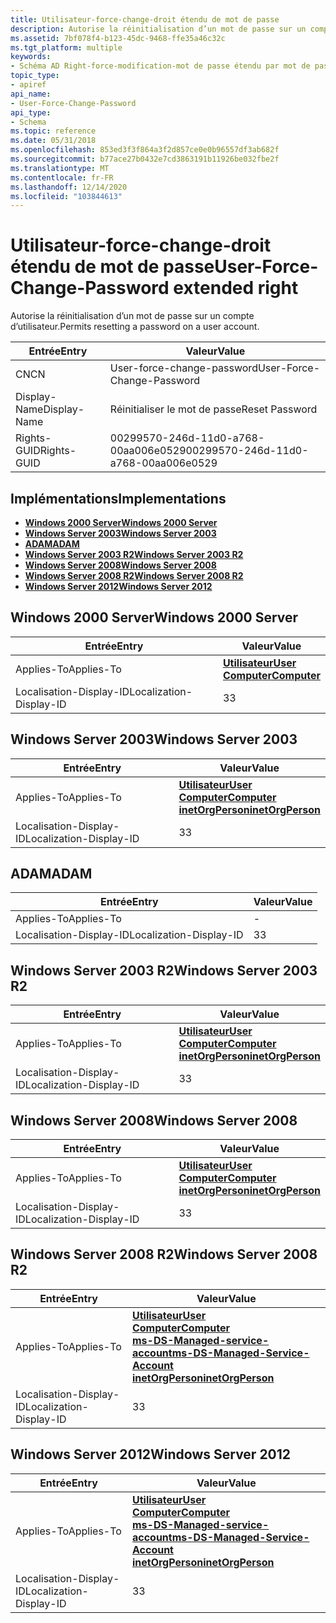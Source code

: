 ```yaml
---
title: Utilisateur-force-change-droit étendu de mot de passe
description: Autorise la réinitialisation d’un mot de passe sur un compte d’utilisateur.
ms.assetid: 7bf078f4-b123-45dc-9468-ffe35a46c32c
ms.tgt_platform: multiple
keywords:
- Schéma AD Right-force-modification-mot de passe étendu par mot de passe
topic_type:
- apiref
api_name:
- User-Force-Change-Password
api_type:
- Schema
ms.topic: reference
ms.date: 05/31/2018
ms.openlocfilehash: 853ed3f3f864a3f2d857ce0e0b96557df3ab682f
ms.sourcegitcommit: b77ace27b0432e7cd3863191b11926be032fbe2f
ms.translationtype: MT
ms.contentlocale: fr-FR
ms.lasthandoff: 12/14/2020
ms.locfileid: "103844613"
---
```

# <a name="user-force-change-password-extended-right"></a><span data-ttu-id="ac29d-104">Utilisateur-force-change-droit étendu de mot de passe</span><span class="sxs-lookup"><span data-stu-id="ac29d-104">User-Force-Change-Password extended right</span></span>

<span data-ttu-id="ac29d-105">Autorise la réinitialisation d’un mot de passe sur un compte d’utilisateur.</span><span class="sxs-lookup"><span data-stu-id="ac29d-105">Permits resetting a password on a user account.</span></span>



| <span data-ttu-id="ac29d-106">Entrée</span><span class="sxs-lookup"><span data-stu-id="ac29d-106">Entry</span></span> | <span data-ttu-id="ac29d-107">Valeur</span><span class="sxs-lookup"><span data-stu-id="ac29d-107">Value</span></span> |
|--------------|--------------------------------------|
| <span data-ttu-id="ac29d-108">CN</span><span class="sxs-lookup"><span data-stu-id="ac29d-108">CN</span></span>           | <span data-ttu-id="ac29d-109">User-force-change-password</span><span class="sxs-lookup"><span data-stu-id="ac29d-109">User-Force-Change-Password</span></span>           |
| <span data-ttu-id="ac29d-110">Display-Name</span><span class="sxs-lookup"><span data-stu-id="ac29d-110">Display-Name</span></span> | <span data-ttu-id="ac29d-111">Réinitialiser le mot de passe</span><span class="sxs-lookup"><span data-stu-id="ac29d-111">Reset Password</span></span>                       |
| <span data-ttu-id="ac29d-112">Rights-GUID</span><span class="sxs-lookup"><span data-stu-id="ac29d-112">Rights-GUID</span></span>  | <span data-ttu-id="ac29d-113">00299570-246d-11d0-a768-00aa006e0529</span><span class="sxs-lookup"><span data-stu-id="ac29d-113">00299570-246d-11d0-a768-00aa006e0529</span></span> |



## <a name="implementations"></a><span data-ttu-id="ac29d-114">Implémentations</span><span class="sxs-lookup"><span data-stu-id="ac29d-114">Implementations</span></span>

-   [<span data-ttu-id="ac29d-115">**Windows 2000 Server**</span><span class="sxs-lookup"><span data-stu-id="ac29d-115">**Windows 2000 Server**</span></span>](#windows-2000-server)
-   [<span data-ttu-id="ac29d-116">**Windows Server 2003**</span><span class="sxs-lookup"><span data-stu-id="ac29d-116">**Windows Server 2003**</span></span>](#windows-server-2003)
-   [<span data-ttu-id="ac29d-117">**ADAM**</span><span class="sxs-lookup"><span data-stu-id="ac29d-117">**ADAM**</span></span>](#adam)
-   [<span data-ttu-id="ac29d-118">**Windows Server 2003 R2**</span><span class="sxs-lookup"><span data-stu-id="ac29d-118">**Windows Server 2003 R2**</span></span>](#windows-server-2003-r2)
-   [<span data-ttu-id="ac29d-119">**Windows Server 2008**</span><span class="sxs-lookup"><span data-stu-id="ac29d-119">**Windows Server 2008**</span></span>](#windows-server-2008)
-   [<span data-ttu-id="ac29d-120">**Windows Server 2008 R2**</span><span class="sxs-lookup"><span data-stu-id="ac29d-120">**Windows Server 2008 R2**</span></span>](#windows-server-2008-r2)
-   [<span data-ttu-id="ac29d-121">**Windows Server 2012**</span><span class="sxs-lookup"><span data-stu-id="ac29d-121">**Windows Server 2012**</span></span>](#windows-server-2012)

## <a name="windows-2000-server"></a><span data-ttu-id="ac29d-122">Windows 2000 Server</span><span class="sxs-lookup"><span data-stu-id="ac29d-122">Windows 2000 Server</span></span>



| <span data-ttu-id="ac29d-123">Entrée</span><span class="sxs-lookup"><span data-stu-id="ac29d-123">Entry</span></span> | <span data-ttu-id="ac29d-124">Valeur</span><span class="sxs-lookup"><span data-stu-id="ac29d-124">Value</span></span> |
|-------------------------|-----------------------------------------------------------------------------|
| <span data-ttu-id="ac29d-125">Applies-To</span><span class="sxs-lookup"><span data-stu-id="ac29d-125">Applies-To</span></span>              | [<span data-ttu-id="ac29d-126">**Utilisateur**</span><span class="sxs-lookup"><span data-stu-id="ac29d-126">**User**</span></span>](c-user.md)<br/> [<span data-ttu-id="ac29d-127">**Computer**</span><span class="sxs-lookup"><span data-stu-id="ac29d-127">**Computer**</span></span>](c-computer.md)<br/> |
| <span data-ttu-id="ac29d-128">Localisation-Display-ID</span><span class="sxs-lookup"><span data-stu-id="ac29d-128">Localization-Display-ID</span></span> | <span data-ttu-id="ac29d-129">3</span><span class="sxs-lookup"><span data-stu-id="ac29d-129">3</span></span>                                                                           |



## <a name="windows-server-2003"></a><span data-ttu-id="ac29d-130">Windows Server 2003</span><span class="sxs-lookup"><span data-stu-id="ac29d-130">Windows Server 2003</span></span>



| <span data-ttu-id="ac29d-131">Entrée</span><span class="sxs-lookup"><span data-stu-id="ac29d-131">Entry</span></span> | <span data-ttu-id="ac29d-132">Valeur</span><span class="sxs-lookup"><span data-stu-id="ac29d-132">Value</span></span> |
|-------------------------|---------------------------------------------------------------------------------------------------------------------------------|
| <span data-ttu-id="ac29d-133">Applies-To</span><span class="sxs-lookup"><span data-stu-id="ac29d-133">Applies-To</span></span>              | [<span data-ttu-id="ac29d-134">**Utilisateur**</span><span class="sxs-lookup"><span data-stu-id="ac29d-134">**User**</span></span>](c-user.md)<br/> [<span data-ttu-id="ac29d-135">**Computer**</span><span class="sxs-lookup"><span data-stu-id="ac29d-135">**Computer**</span></span>](c-computer.md)<br/> [<span data-ttu-id="ac29d-136">**inetOrgPerson**</span><span class="sxs-lookup"><span data-stu-id="ac29d-136">**inetOrgPerson**</span></span>](c-inetorgperson.md)<br/> |
| <span data-ttu-id="ac29d-137">Localisation-Display-ID</span><span class="sxs-lookup"><span data-stu-id="ac29d-137">Localization-Display-ID</span></span> | <span data-ttu-id="ac29d-138">3</span><span class="sxs-lookup"><span data-stu-id="ac29d-138">3</span></span>                                                                                                                               |



## <a name="adam"></a><span data-ttu-id="ac29d-139">ADAM</span><span class="sxs-lookup"><span data-stu-id="ac29d-139">ADAM</span></span>



| <span data-ttu-id="ac29d-140">Entrée</span><span class="sxs-lookup"><span data-stu-id="ac29d-140">Entry</span></span> | <span data-ttu-id="ac29d-141">Valeur</span><span class="sxs-lookup"><span data-stu-id="ac29d-141">Value</span></span> |
|-------------------------|-----|
| <span data-ttu-id="ac29d-142">Applies-To</span><span class="sxs-lookup"><span data-stu-id="ac29d-142">Applies-To</span></span>              | \-  |
| <span data-ttu-id="ac29d-143">Localisation-Display-ID</span><span class="sxs-lookup"><span data-stu-id="ac29d-143">Localization-Display-ID</span></span> | <span data-ttu-id="ac29d-144">3</span><span class="sxs-lookup"><span data-stu-id="ac29d-144">3</span></span>   |



## <a name="windows-server-2003-r2"></a><span data-ttu-id="ac29d-145">Windows Server 2003 R2</span><span class="sxs-lookup"><span data-stu-id="ac29d-145">Windows Server 2003 R2</span></span>



| <span data-ttu-id="ac29d-146">Entrée</span><span class="sxs-lookup"><span data-stu-id="ac29d-146">Entry</span></span> | <span data-ttu-id="ac29d-147">Valeur</span><span class="sxs-lookup"><span data-stu-id="ac29d-147">Value</span></span> |
|-------------------------|---------------------------------------------------------------------------------------------------------------------------------|
| <span data-ttu-id="ac29d-148">Applies-To</span><span class="sxs-lookup"><span data-stu-id="ac29d-148">Applies-To</span></span>              | [<span data-ttu-id="ac29d-149">**Utilisateur**</span><span class="sxs-lookup"><span data-stu-id="ac29d-149">**User**</span></span>](c-user.md)<br/> [<span data-ttu-id="ac29d-150">**Computer**</span><span class="sxs-lookup"><span data-stu-id="ac29d-150">**Computer**</span></span>](c-computer.md)<br/> [<span data-ttu-id="ac29d-151">**inetOrgPerson**</span><span class="sxs-lookup"><span data-stu-id="ac29d-151">**inetOrgPerson**</span></span>](c-inetorgperson.md)<br/> |
| <span data-ttu-id="ac29d-152">Localisation-Display-ID</span><span class="sxs-lookup"><span data-stu-id="ac29d-152">Localization-Display-ID</span></span> | <span data-ttu-id="ac29d-153">3</span><span class="sxs-lookup"><span data-stu-id="ac29d-153">3</span></span>                                                                                                                               |



## <a name="windows-server-2008"></a><span data-ttu-id="ac29d-154">Windows Server 2008</span><span class="sxs-lookup"><span data-stu-id="ac29d-154">Windows Server 2008</span></span>



| <span data-ttu-id="ac29d-155">Entrée</span><span class="sxs-lookup"><span data-stu-id="ac29d-155">Entry</span></span> | <span data-ttu-id="ac29d-156">Valeur</span><span class="sxs-lookup"><span data-stu-id="ac29d-156">Value</span></span> |
|-------------------------|---------------------------------------------------------------------------------------------------------------------------------|
| <span data-ttu-id="ac29d-157">Applies-To</span><span class="sxs-lookup"><span data-stu-id="ac29d-157">Applies-To</span></span>              | [<span data-ttu-id="ac29d-158">**Utilisateur**</span><span class="sxs-lookup"><span data-stu-id="ac29d-158">**User**</span></span>](c-user.md)<br/> [<span data-ttu-id="ac29d-159">**Computer**</span><span class="sxs-lookup"><span data-stu-id="ac29d-159">**Computer**</span></span>](c-computer.md)<br/> [<span data-ttu-id="ac29d-160">**inetOrgPerson**</span><span class="sxs-lookup"><span data-stu-id="ac29d-160">**inetOrgPerson**</span></span>](c-inetorgperson.md)<br/> |
| <span data-ttu-id="ac29d-161">Localisation-Display-ID</span><span class="sxs-lookup"><span data-stu-id="ac29d-161">Localization-Display-ID</span></span> | <span data-ttu-id="ac29d-162">3</span><span class="sxs-lookup"><span data-stu-id="ac29d-162">3</span></span>                                                                                                                               |



## <a name="windows-server-2008-r2"></a><span data-ttu-id="ac29d-163">Windows Server 2008 R2</span><span class="sxs-lookup"><span data-stu-id="ac29d-163">Windows Server 2008 R2</span></span>



| <span data-ttu-id="ac29d-164">Entrée</span><span class="sxs-lookup"><span data-stu-id="ac29d-164">Entry</span></span> | <span data-ttu-id="ac29d-165">Valeur</span><span class="sxs-lookup"><span data-stu-id="ac29d-165">Value</span></span> |
|-------------------------|------------------------------------------------------------------------------------------------------------------------------------------------------------------------------------------------------------------|
| <span data-ttu-id="ac29d-166">Applies-To</span><span class="sxs-lookup"><span data-stu-id="ac29d-166">Applies-To</span></span>              | [<span data-ttu-id="ac29d-167">**Utilisateur**</span><span class="sxs-lookup"><span data-stu-id="ac29d-167">**User**</span></span>](c-user.md)<br/> [<span data-ttu-id="ac29d-168">**Computer**</span><span class="sxs-lookup"><span data-stu-id="ac29d-168">**Computer**</span></span>](c-computer.md)<br/> [<span data-ttu-id="ac29d-169">**ms-DS-Managed-service-account**</span><span class="sxs-lookup"><span data-stu-id="ac29d-169">**ms-DS-Managed-Service-Account**</span></span>](c-msds-managedserviceaccount.md)<br/> [<span data-ttu-id="ac29d-170">**inetOrgPerson**</span><span class="sxs-lookup"><span data-stu-id="ac29d-170">**inetOrgPerson**</span></span>](c-inetorgperson.md)<br/> |
| <span data-ttu-id="ac29d-171">Localisation-Display-ID</span><span class="sxs-lookup"><span data-stu-id="ac29d-171">Localization-Display-ID</span></span> | <span data-ttu-id="ac29d-172">3</span><span class="sxs-lookup"><span data-stu-id="ac29d-172">3</span></span>                                                                                                                                                                                                                |



## <a name="windows-server-2012"></a><span data-ttu-id="ac29d-173">Windows Server 2012</span><span class="sxs-lookup"><span data-stu-id="ac29d-173">Windows Server 2012</span></span>



| <span data-ttu-id="ac29d-174">Entrée</span><span class="sxs-lookup"><span data-stu-id="ac29d-174">Entry</span></span> | <span data-ttu-id="ac29d-175">Valeur</span><span class="sxs-lookup"><span data-stu-id="ac29d-175">Value</span></span> |
|-------------------------|------------------------------------------------------------------------------------------------------------------------------------------------------------------------------------------------------------------|
| <span data-ttu-id="ac29d-176">Applies-To</span><span class="sxs-lookup"><span data-stu-id="ac29d-176">Applies-To</span></span>              | [<span data-ttu-id="ac29d-177">**Utilisateur**</span><span class="sxs-lookup"><span data-stu-id="ac29d-177">**User**</span></span>](c-user.md)<br/> [<span data-ttu-id="ac29d-178">**Computer**</span><span class="sxs-lookup"><span data-stu-id="ac29d-178">**Computer**</span></span>](c-computer.md)<br/> [<span data-ttu-id="ac29d-179">**ms-DS-Managed-service-account**</span><span class="sxs-lookup"><span data-stu-id="ac29d-179">**ms-DS-Managed-Service-Account**</span></span>](c-msds-managedserviceaccount.md)<br/> [<span data-ttu-id="ac29d-180">**inetOrgPerson**</span><span class="sxs-lookup"><span data-stu-id="ac29d-180">**inetOrgPerson**</span></span>](c-inetorgperson.md)<br/> |
| <span data-ttu-id="ac29d-181">Localisation-Display-ID</span><span class="sxs-lookup"><span data-stu-id="ac29d-181">Localization-Display-ID</span></span> | <span data-ttu-id="ac29d-182">3</span><span class="sxs-lookup"><span data-stu-id="ac29d-182">3</span></span>                                                                                                                                                                                                                |



 

 





